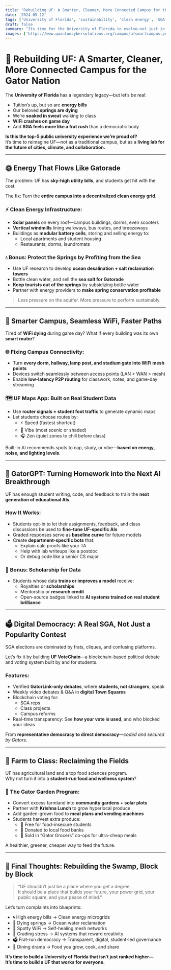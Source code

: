 ```yaml
---
title: "Rebuilding UF: A Smarter, Cleaner, More Connected Campus for the Gator Nation"  
date: '2024-05-12'  
tags: ['University of Florida', 'sustainability', 'clean energy', 'SGA transparency', 'campus wifi', 'AI education', 'digital democracy', 'smart cities', 'student wellness', 'UF reform']  
draft: false  
summary: "Its time for the University of Florida to evolve—not just in rankings, but in how it treats its students, energy, environment, and future. From wind-powered walkways to WiFi-driven democracy, this is how UF can become the most innovative and inclusive campus in the country."  
images: ['https://www.quantumcybersolutions.org/campus/ufsmartcampus.png']  
---
```


# 🐊 Rebuilding UF: A Smarter, Cleaner, More Connected Campus for the Gator Nation

The **University of Florida** has a legendary legacy—but let’s be real:

- Tuition’s up, but so are **energy bills**  
- Our beloved **springs are dying**  
- We’re **soaked in sweat** walking to class  
- **WiFi crashes on game day**  
- And **SGA feels more like a frat rush** than a democratic body

**Is this the top-5 public university experience we’re proud of?**  
It’s time to reimagine UF—not as a traditional campus, but as a **living lab for the future of cities, climate, and collaboration.**

---

## 🌞 Energy That Flows Like Gatorade

The problem: UF has **sky-high utility bills**, and students get hit with the cost.

The fix: Turn the **entire campus into a decentralized clean energy grid**.

### ⚡ Clean Energy Infrastructure:

- **Solar panels** on every roof—campus buildings, dorms, even scooters  
- **Vertical windmills** lining walkways, bus routes, and breezeways  
- Buildings as **modular battery cells**, storing and selling energy to:
  - Local apartments and student housing  
  - Restaurants, dorms, laundromats  

### 💧 Bonus: Protect the Springs by Profiting from the Sea

- Use UF research to develop **ocean desalination + salt reclamation towers**  
- Bottle clean water, and sell the **sea salt for Gatorade**  
- **Keep tourists out of the springs** by subsidizing bottle water  
- Partner with energy providers to **make spring conservation profitable**  

> Less pressure on the aquifer. More pressure to perform sustainably.

---

## 🧠 Smarter Campus, Seamless WiFi, Faster Paths

Tired of **WiFi dying** during game day? What if every building was its own **smart router**?

### 🌐 Fixing Campus Connectivity:

- Turn **every dorm, hallway, lamp post, and stadium gate into WiFi mesh points**  
- Devices switch seamlessly between access points (LAN > WAN > mesh)  
- Enable **low-latency P2P routing** for classwork, notes, and game-day streaming

### 🗺️ UF Maps App: Built on Real Student Data

- Use **router signals + student foot traffic** to generate dynamic maps  
- Let students choose routes by:
  - ⚡ Speed (fastest shortcut)  
  - 🌳 Vibe (most scenic or shaded)  
  - 🎧 Zen (quiet zones to chill before class)

Built-in AI recommends spots to nap, study, or vibe—**based on energy, noise, and lighting levels**.

---

## 🤖 GatorGPT: Turning Homework into the Next AI Breakthrough

UF has enough student writing, code, and feedback to train the **next generation of educational AIs**.

### How It Works:

- Students opt-in to let their assignments, feedback, and class discussions be used to **fine-tune UF-specific AIs**  
- Graded responses serve as **baseline curve** for future models  
- Create **department-specific bots** that:
  - Explain calc proofs like your TA  
  - Help with lab writeups like a postdoc  
  - Or debug code like a senior CS major

### 💸 Bonus: Scholarship for Data

- Students whose data **trains or improves a model** receive:
  - Royalties or **scholarships**  
  - Mentorship or **research credit**  
  - Open-source badges linked to **AI systems trained on real student brilliance**

---

## 🗳️ Digital Democracy: A Real SGA, Not Just a Popularity Contest

SGA elections are dominated by frats, cliques, and confusing platforms.

Let’s fix it by building **UF VoteChain**—a blockchain-based political debate and voting system built by and for students.

### Features:

- Verified **GatorLink-only debates**, where **students, not strangers**, speak  
- Weekly video debates & Q&A in **digital Town Squares**  
- Blockchain voting for:
  - SGA reps  
  - Class projects  
  - Campus reforms  
- Real-time transparency: See **how your vote is used**, and who blocked your ideas

From **representative democracy to direct democracy**—*coded and secured by Gators.*

---

## 🥬 Farm to Class: Reclaiming the Fields

UF has agricultural land and a top food sciences program.  
Why not turn it into a **student-run food and wellness system**?

### 🌾 The Gator Garden Program:

- Convert excess farmland into **community gardens + solar plots**  
- Partner with **Krishna Lunch** to grow hyperlocal produce  
- Add garden-grown food to **meal plans and vending machines**  
- Students harvest extra produce:
  - 🍎 Free for food-insecure students  
  - 🚚 Donated to local food banks  
  - 🥗 Sold in “Gator Grocers” co-ops for ultra-cheap meals

A healthier, greener, cheaper way to feed the future.

---

## 🧬 Final Thoughts: Rebuilding the Swamp, Block by Block

> “UF shouldn’t just be a place where you get a degree.  
> It should be a place that builds your future, your power grid, your public square, and your peace of mind.”

Let’s turn complaints into blueprints:

- 🌀 High energy bills → Clean energy microgrids  
- 🌊 Dying springs → Ocean water reclamation  
- 📶 Spotty WiFi → Self-healing mesh networks  
- 🧠 Grading stress → AI systems that reward creativity  
- 🗳️ Frat-run democracy → Transparent, digital, student-led governance  
- 🥗 Dining drama → Food you grow, cook, and share

**It’s time to build a University of Florida that isn’t just ranked higher—**  
**It’s time to build a UF that works for everyone.**
